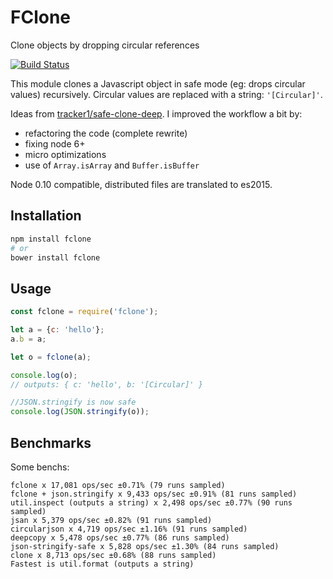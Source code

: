 # FClone

Clone objects by dropping circular references 

[![Build Status](https://travis-ci.org/soyuka/fclone.svg?branch=master)](https://travis-ci.org/soyuka/fclone)

This module clones a Javascript object in safe mode (eg: drops circular values) recursively. Circular values are replaced with a string: `'[Circular]'`.

Ideas from [tracker1/safe-clone-deep](https://github.com/tracker1/safe-clone-deep). I improved the workflow a bit by:
- refactoring the code (complete rewrite)
- fixing node 6+
- micro optimizations
- use of `Array.isArray` and `Buffer.isBuffer`

Node 0.10 compatible, distributed files are translated to es2015.

## Installation

```bash
npm install fclone
# or
bower install fclone
```

## Usage

```javascript
const fclone = require('fclone');

let a = {c: 'hello'};
a.b = a;

let o = fclone(a);

console.log(o);
// outputs: { c: 'hello', b: '[Circular]' }

//JSON.stringify is now safe
console.log(JSON.stringify(o));
```

## Benchmarks

Some benchs:

```
fclone x 17,081 ops/sec ±0.71% (79 runs sampled)
fclone + json.stringify x 9,433 ops/sec ±0.91% (81 runs sampled)
util.inspect (outputs a string) x 2,498 ops/sec ±0.77% (90 runs sampled)
jsan x 5,379 ops/sec ±0.82% (91 runs sampled)
circularjson x 4,719 ops/sec ±1.16% (91 runs sampled)
deepcopy x 5,478 ops/sec ±0.77% (86 runs sampled)
json-stringify-safe x 5,828 ops/sec ±1.30% (84 runs sampled)
clone x 8,713 ops/sec ±0.68% (88 runs sampled)
Fastest is util.format (outputs a string)
```
